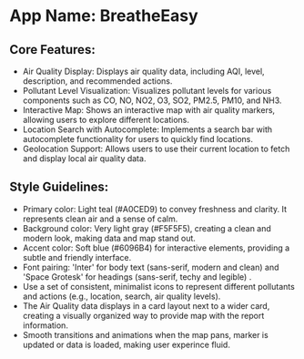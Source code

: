 # **App Name**: BreatheEasy

## Core Features:

- Air Quality Display: Displays air quality data, including AQI, level, description, and recommended actions.
- Pollutant Level Visualization: Visualizes pollutant levels for various components such as CO, NO, NO2, O3, SO2, PM2.5, PM10, and NH3.
- Interactive Map: Shows an interactive map with air quality markers, allowing users to explore different locations.
- Location Search with Autocomplete: Implements a search bar with autocomplete functionality for users to quickly find locations.
- Geolocation Support: Allows users to use their current location to fetch and display local air quality data.

## Style Guidelines:

- Primary color: Light teal (#A0CED9) to convey freshness and clarity. It represents clean air and a sense of calm.
- Background color: Very light gray (#F5F5F5), creating a clean and modern look, making data and map stand out.
- Accent color: Soft blue (#6096B4) for interactive elements, providing a subtle and friendly interface.
- Font pairing: 'Inter' for body text (sans-serif, modern and clean) and 'Space Grotesk' for headings (sans-serif, techy and legible) .
- Use a set of consistent, minimalist icons to represent different pollutants and actions (e.g., location, search, air quality levels).
- The Air Quality data displays in a card layout next to a wider card, creating a visually organized way to provide map with the report information.
- Smooth transitions and animations when the map pans, marker is updated or data is loaded, making user experince fluid.